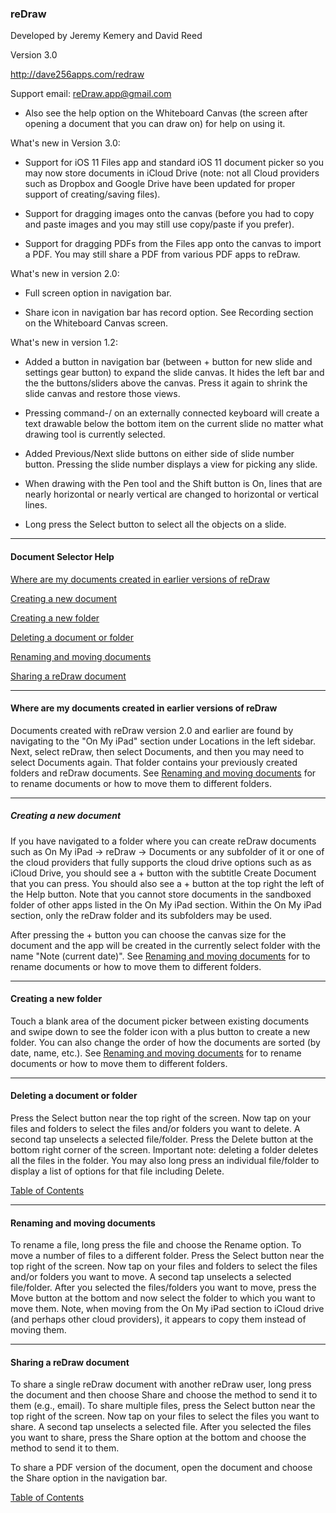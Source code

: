 ### reDraw

Developed by Jeremy Kemery and David Reed

Version 3.0

http://dave256apps.com/redraw

Support email: [reDraw.app@gmail.com](mailto:reDraw.app@gmail.com?Subject=reDraw%20Support%20Version%203.0)

* Also see the help option on the Whiteboard Canvas (the screen after opening a document that you can draw on) for help on using it.

What's new in Version 3.0:

* Support for iOS 11 Files app and standard iOS 11 document picker so you may now store documents in iCloud Drive (note: not all Cloud providers such as Dropbox and Google Drive have been updated for proper support of creating/saving files). 

* Support for dragging images onto the canvas (before you had to copy and paste images and you may still use copy/paste if you prefer).

* Support for dragging PDFs from the Files app onto the canvas to import a PDF. You may still share a PDF from various PDF apps to reDraw.

What's new in version 2.0:

* Full screen option in navigation bar.

* Share icon in navigation bar has record option. See Recording section on the Whiteboard Canvas screen.

What's new in version 1.2:

* Added a button in navigation bar (between + button for new slide and settings gear button) to expand the slide canvas. It hides the left bar and the the buttons/sliders above the canvas. Press it again to shrink the slide canvas and restore those views.

* Pressing command-/ on an externally connected keyboard will create a text drawable below the bottom item on the current slide no matter what drawing tool is currently selected.

* Added Previous/Next slide buttons on either side of slide number button. Pressing the slide number displays a view for picking any slide.

* When drawing with the Pen tool and the Shift button is On, lines that are nearly horizontal or nearly vertical are changed to horizontal or vertical lines.

* Long press the Select button to select all the objects on a slide.

---

<a name="table-of-contents"></a>

#### Document Selector Help

[Where are my documents created in earlier versions of reDraw](#where-are-my-documents-created-in-earlier-versions-of-redraw)

[Creating a new document](#creating-a-new-document)

[Creating a new folder](#creating-a-new-folder)

[Deleting a document or folder](#deleting-a-document-or-folder)

[Renaming and moving documents](#renaming-and-moving-documents)

[Sharing a reDraw document](#sharing-a-redraw-document)

---

<a name="where-are-my-documents-created-in-earlier-versions-of-redraw"></a>

#### Where are my documents created in earlier versions of reDraw

Documents created with reDraw version 2.0 and earlier are found by navigating to the "On My iPad" section under Locations in the left sidebar. Next, select reDraw, then select Documents, and then you may need to select Documents again. That folder contains your previously created folders and reDraw documents. See [Renaming and moving documents](#renaming-and-moving-documents) for to rename documents or how to move them to different folders.

---

<a name="creating-a-new-document"></a>

##### Creating a new document

If you have navigated to a folder where you can create reDraw documents such as On My iPad -> reDraw -> Documents or any subfolder of it or one of the cloud providers that fully supports the cloud drive options such as as iCloud Drive, you should see a + button with the subtitle Create Document that you can press. You should also see a + button at the top right the left of the Help button. Note that you cannot store documents in the sandboxed folder of other apps listed in the On My iPad section. Within the On My iPad section, only the reDraw folder and its subfolders may be used.

After pressing the + button you can choose the canvas size for the document and the app will be created in the currently select folder with the name "Note (current date)". See [Renaming and moving documents](#renaming-and-moving-documents) for to rename documents or how to move them to different folders.

---

<a name="creating-a-new-folder"></a>
#### Creating a new folder

Touch a blank area of the document picker between existing documents and swipe down to see the folder icon with a plus button to create a new folder. You can also change the order of how the documents are sorted (by date, name, etc.). See [Renaming and moving documents](#renaming-and-moving-documents) for to rename documents or how to move them to different folders.

---

<a name="deleting-a-document-or-folder"></a>
#### Deleting a document or folder

Press the Select button near the top right of the screen. Now tap on your files and folders to select the files and/or folders you want to delete. A second tap unselects a selected file/folder. Press the Delete button at the bottom right corner of the screen. Important note: deleting a folder deletes all the files in the folder. You may also long press an individual file/folder to display a list of options for that file including Delete.

[Table of Contents](#table-of-contents)

---

<a name="renaming-and-moving-documents"></a>
#### Renaming and moving documents

To rename a file, long press the file and choose the Rename option. To move a number of files to a different folder. Press the Select button near the top right of the screen. Now tap on your files and folders to select the files and/or folders you want to move. A second tap unselects a selected file/folder. After you selected the files/folders you want to move, press the Move button at the bottom and now select the folder to which you want to move them. Note, when moving from the On My iPad section to iCloud drive (and perhaps other cloud providers), it appears to copy them instead of moving them.

---

<a name="sharing-a-redraw-document"></a>
#### Sharing a reDraw document

To share a single reDraw document with another reDraw user, long press the document and then choose Share and choose the method to send it to them (e.g., email). To share multiple files, press the Select button near the top right of the screen. Now tap on your files to select the files you want to share. A second tap unselects a selected file. After you selected the files you want to share, press the Share option at the bottom and choose the method to send it to them.

To share a PDF version of the document, open the document and choose the Share option in the navigation bar.

[Table of Contents](#table-of-contents)

